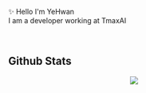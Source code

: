 ✨ Hello I'm YeHwan
<br>
I am a developer working at TmaxAI

<br/>

## Github Stats  
<div align="center"><img src="https://github-readme-stats.vercel.app/api?username=OhYeHwan&show_icons=true&count_private=true&hide_border=true" align="center" /></div>  

<br/> 
